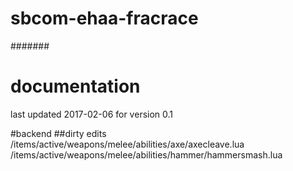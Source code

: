 # sbcom-ehaa-fracrace
#######
# documentation
last updated 2017-02-06 for version 0.1

#backend
##dirty edits
/items/active/weapons/melee/abilities/axe/axecleave.lua
/items/active/weapons/melee/abilities/hammer/hammersmash.lua
